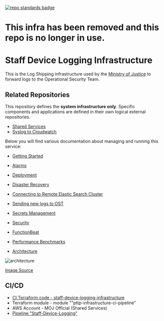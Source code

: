 [![repo standards badge](https://img.shields.io/badge/dynamic/json?color=blue&style=flat&logo=github&labelColor=32393F&label=MoJ%20Compliant&query=%24.result&url=https%3A%2F%2Foperations-engineering-reports.cloud-platform.service.justice.gov.uk%2Fapi%2Fv1%2Fcompliant_public_repositories%2Fstaff-device-logging-infrastructure)](https://operations-engineering-reports.cloud-platform.service.justice.gov.uk/public-github-repositories.html#staff-device-logging-infrastructure "Link to report")

# This infra has been removed and this repo is no longer in use.


# Staff Device Logging Infrastructure

This is the Log Shipping infrastructure used by the [Ministry of Justice](https://www.gov.uk/government/organisations/ministry-of-justice) to forward logs to the Operational Security Team.

## Related Repositories

This repository defines the **system infrastructure only**. Specific components and applications are defined in their own logical external repositories.

- [Shared Services](https://github.com/ministryofjustice/staff-device-shared-services-infrastructure)
- [Syslog to Cloudwatch](https://github.com/ministryofjustice/staff-device-logging-syslog-to-cloudwatch)

Below you will find various documentation about managing and running this service:

- [Getting Started](./documentation/getting_started.md)
  
- [Alarms](./documentation/alarms.md)
  
- [Deployment](./documentation/deployment.md)
  
- [Disaster Recovery](./documentation/disaster_recovery.md)
  
- [Connecting to Remote Elastic Search Cluster](./documentation/connecting_to_remote_elastic_search_cluster.md)
  
- [Sending new logs to OST](./documentation/sending_new_logs_to_ost.md)
  
- [Secrets Management](./documentation/secrets_management.md)
  
- [Security](./documentation/security.md)
  
- [FunctionBeat](./documentation/functionbeat.md)

- [Performance Benchmarks](./documentation/performance_benchmarks.md)

- [Architecture](./documentation/architecture.md)

![architecture](./documentation/diagrams/architecture.png)

[Image Source](./documentation/diagrams/architecture.drawio)



## CI/CD

- [CI Terraform code - staff-device-logging-infrastructure](https://github.com/ministryofjustice/Staff-Device-Logging)
- Terraform module - module ""pttp-infrastructure-ci-pipeline"
- AWS Account - MOJ Official (Shared Services)
- [Pipeline "Staff-Device-Logging"](https://eu-west-2.console.aws.amazon.com/codesuite/codepipeline/pipelines/Staff-Device-Logging/view?region=eu-west-2)
